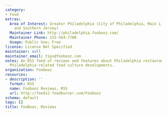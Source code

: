 ```yaml
---
category:
- Food
extras:
  Area of Interest: Greater Philadelphia (City of Philadelphia, Main Line Suburbs,
    and Southern Jersey)
  Maintainer Link: http://philadelphia.foobooz.com/
  Maintainer Phone: 215-564-7700
  Usage: Public Use; Free
license: License Not Specified
maintainer: null
maintainer_email: tips@foobooz.com
notes: An RSS feed of reviews and features about Philadelphia restaurants/bars and
  Philadelphia-related food culture developments.
organization: Foobooz
resources:
- description: ''
  format: RSS
  name: Foobooz Reviews, RSS
  url: http://feeds2.feedburner.com/Foobooz
schema: default
tags: []
title: FooBooz, Reviews
---
```

